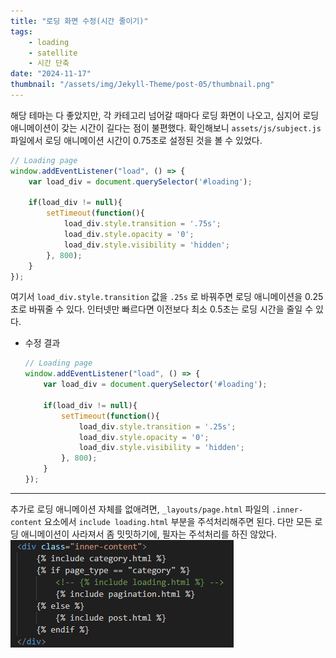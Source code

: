 ```yaml
---
title: "로딩 화면 수정(시간 줄이기)"
tags:
    - loading
    - satellite
    - 시간 단축
date: "2024-11-17"
thumbnail: "/assets/img/Jekyll-Theme/post-05/thumbnail.png"
---
```


해당 테마는 다 좋았지만, 각 카테고리 넘어갈 때마다 로딩 화면이 나오고, 심지어 로딩 애니메이션이 갖는 시간이 길다는 점이 불편했다.
확인해보니 `assets/js/subject.js` 파일에서 로딩 애니메이션 시간이 0.75초로 설정된 것을 볼 수 있었다.
```javascript
// Loading page
window.addEventListener("load", () => {
    var load_div = document.querySelector('#loading');

    if(load_div != null){
        setTimeout(function(){
            load_div.style.transition = '.75s';
            load_div.style.opacity = '0';
            load_div.style.visibility = 'hidden';
        }, 800);
    }
});
```

여기서 `load_div.style.transition` 값을 `.25s` 로 바꿔주면 로딩 애니메이션을 0.25초로 바꿔줄 수 있다.
인터넷만 빠르다면 이전보다 최소 0.5초는 로딩 시간을 줄일 수 있다.

- 수정 결과
    ```javascript
    // Loading page
    window.addEventListener("load", () => {
        var load_div = document.querySelector('#loading');

        if(load_div != null){
            setTimeout(function(){
                load_div.style.transition = '.25s';
                load_div.style.opacity = '0';
                load_div.style.visibility = 'hidden';
            }, 800);
        }
    });
    ```

---

추가로 로딩 애니메이션 자체를 없애려면, `_layouts/page.html` 파일의 `.inner-content` 요소에서 `include loading.html` 부분을 주석처리해주면 된다.
다만 모든 로딩 애니메이션이 사라져서 좀 밋밋하기에, 필자는 주석처리를 하진 않았다.
![Image](/assets/img/Jekyll-Theme/post-05/image.png)